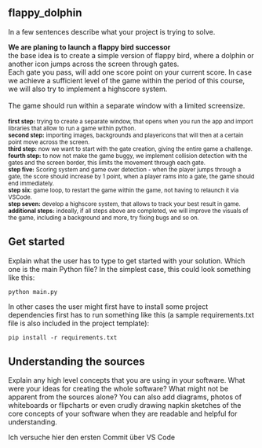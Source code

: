 

## flappy_dolphin

In a few sentences describe what your project is trying to solve.

**We are planing to launch a flappy bird successor**
<br>the base idea is to create a simple version of flappy bird, where a dolphin or another icon jumps across the screen through gates. 
<br>Each gate you pass, will add one score point on your current score. In case we achieve a sufficient level of the game within the period of this course, we will also try to implement a highscore system.
<br>
<br>The game should run within a separate window with a limited screensize. 
<br><br>
<sub>**first step:** trying to create a separate window, that opens when you run the app and import libraries that allow to run a game within python.</sub>
<br>
<sub>**second step:** importing images, backgrounds and playericons that will then at a certain point move across the screen.</sub><br>
<sub>**third step:** now we want to start with the gate creation, giving the entire game a challenge.</sub><br>
<sub>**fourth step:** to now not make the game buggy, we implement collision detection with the gates and the screen border, this limits the movement through each gate.</sub><br>
<sub>**step five:** Scoring system and game over detection - when the player jumps through a gate, the score should increase by 1 point, when a player rams into a gate, the game should end immediately.</sub><br>
<sub>**step six:** game loop, to restart the game within the game, not having to relaunch it via VSCode.</sub><br>
<sub>**step seven:** develop a highscore system, that allows to track your best result in game.</sub><br>
<sub>**additional steps:** indeally, if all steps above are completed, we will improve the visuals of the game, including a background and more, try fixing bugs and so on.</sub><br>


## Get started

Explain what the user has to type to get started with your solution. Which one
is the main Python file? In the simplest case, this could look something like
this:

``
    python main.py
``

In other cases the user might first have to install some project dependencies
first has to run something like this (a sample requirements.txt file is also
included in the project template):

``
    pip install -r requirements.txt
``

## Understanding the sources

Explain any high level concepts that you are using in your software. What were
your ideas for creating the whole software? What might not be apparent from the
sources alone? You can also add diagrams, photos of whiteboards or flipcharts
or even crudly drawing napkin sketches of the core concepts of your software
when they are readable and helpful for understanding.

Ich versuche hier den ersten Commit über VS Code
